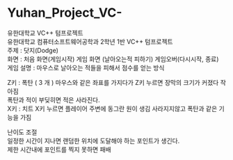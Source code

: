 # Yuhan_Project_VC-
유한대학교 VC++ 텀프로젝트  
유한대학교 컴퓨터소프트웨어공학과 2학년 1반 VC++ 텀프로젝트  
주제 : 닷지(Dodge)  
화면 : 처음 화면(게임시작) 게임 화면 (날아오는적 피하기) 게임오버(다시시작, 종료)  
게임 설명 : 마우스로 날아오는 적들을 피해서 점수를 얻는 방식  
   
Z키 : 폭탄 ( 3 개 ) 마우스와 같은 좌표를 가지다가 Z키 누르면 장막의 크기가 커졌다 작아짐  
       폭탄과 적이 부딪히면 적은 사라진다.  
X키 : 치트 X키 누르면 플레이어 주변에 동그란 원이 생김 사라지지않고 폭탄과 같은 기능을 가짐  
   
난이도 조절  
 일정한 시간이 지나면 랜덤한 위치에 도달해야 하는 포인트가 생긴다.  
 제한 시간내에 포인트를 찍지 못하면 패배  
